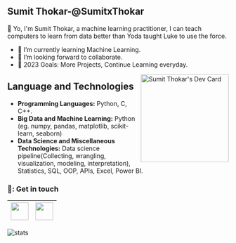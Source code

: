 ## Sumit Thokar-@SumitxThokar                       
👋 Yo, I'm Sumit Thokar, a machine learning practitioner, I can teach computers to learn from data better than Yoda taught Luke to use the force.<br>


- 🌱 I’m currently learning Machine Learning.
- 👯 I’m looking forward to collaborate.
- 🥅 2023 Goals: More Projects, Continue Learning everyday.
<div>
<a href="https://app.daily.dev/SumitxT"><img align="right" src="https://api.daily.dev/devcards/f9d6e5f5d65848ca97d62f5ca42107a6.png?r=kp1" width="200" alt="Sumit Thokar's Dev Card"/></a>
  </div>

## Language and Technologies
- **Programming Languages:** Python, C, C++.
- **Big Data and Machine Learning:** Python (eg. numpy, pandas, matplotlib, scikit-learn, seaborn)
- **Data Science and Miscellaneous Technologies:** Data science pipeline(Collecting, wrangling, visualization, modeling, interpretation), Statistics, SQL, OOP, APIs, Excel, Power BI.


### 💬: Get in touch
<a href="https://www.linkedin.com/in/sumit-thokar/"><img src="https://cdn2.iconfinder.com/data/icons/social-media-2285/512/1_Linkedin_unofficial_colored_svg-128.png" width="40"></a>|<a href="https://twitter.com/SumitxThokar"><img src="https://www.vectorlogo.zone/logos/twitter/twitter-official.svg" width="40"></a>
|--|--|

![stats](https://github-readme-stats.vercel.app/api?username=SumitxThokar&show_icons=true&theme=midnight-purple)

